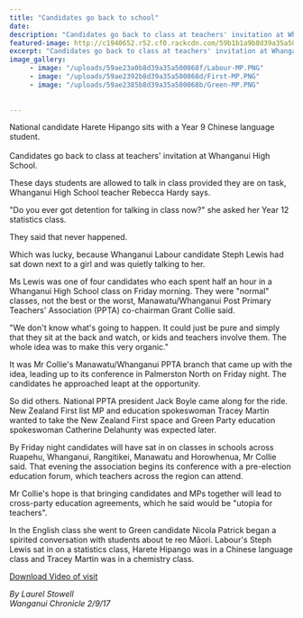 ```yaml
---
title: "Candidates go back to school"
date: 
description: "Candidates go back to class at teachers' invitation at Whanganui High School..."
featured-image: http://c1940652.r52.cf0.rackcdn.com/59b1b1a9b8d39a35a50009d2/National-MP.jpg
excerpt: "Candidates go back to class at teachers' invitation at Whanganui High School."
image_gallery:
     - image: "/uploads/59ae23a0b8d39a35a500068f/Labour-MP.PNG"
     - image: "/uploads/59ae2392b8d39a35a500068d/First-MP.PNG"
     - image: "/uploads/59ae2385b8d39a35a500068b/Green-MP.PNG"
    
    
---
```


<p>National candidate Harete Hipango sits with a Year 9 Chinese language student.<br /><br />Candidates go back to class at teachers' invitation at Whanganui High School.</p>
<p>These days students are allowed to talk in class provided they are on task, Whanganui High School teacher Rebecca Hardy says.</p>
<p class="element element-paragraph">"Do you ever got detention for talking in class now?" she asked her Year 12 statistics class.</p>
<p class="element element-paragraph">They said that never happened.</p>
<p class="element element-paragraph">Which was lucky, because Whanganui Labour candidate Steph Lewis had sat down next to a girl and was quietly talking to her.</p>
<p class="element element-paragraph">Ms Lewis was one of four candidates who each spent half an hour in a Whanganui High School class on Friday morning. They were "normal" classes, not the best or the worst, Manawatu/Whanganui Post Primary Teachers' Association (PPTA) co-chairman Grant Collie said.</p>
<p class="element element-paragraph">"We don't know what's going to happen. It could just be pure and simply that they sit at the back and watch, or kids and teachers involve them. The whole idea was to make this very organic."</p>
<p class="element element-paragraph">It was Mr Collie's Manawatu/Whanganui PPTA branch that came up with the idea, leading up to its conference in Palmerston North on Friday night. The candidates he approached leapt at the opportunity.</p>
<p class="element element-paragraph">So did others. National PPTA president Jack Boyle came along for the ride. New Zealand First list MP and education spokeswoman Tracey Martin wanted to take the New Zealand First space and Green Party education spokeswoman Catherine Delahunty was expected later.</p>
<p class="element element-paragraph">By Friday night candidates will have sat in on classes in schools across Ruapehu, Whanganui, Rangitikei, Manawatu and Horowhenua, Mr Collie said. That evening the association begins its conference with a pre-election education forum, which teachers across the region can attend.</p>
<p class="element element-paragraph">Mr Collie's hope is that bringing candidates and MPs together will lead to cross-party education agreements, which he said would be "utopia for teachers".</p>
<p class="element element-paragraph">In the English class she went to Green candidate Nicola Patrick began a spirited conversation with students about te reo Māori. Labour's Steph Lewis sat in on a statistics class, Harete Hipango was in a Chinese language class and Tracey Martin was in a chemistry class.</p>
<p class="element element-paragraph"><a href="http://www.nzherald.co.nz/wanganui-chronicle/news/article.cfm?c_id=1503426&amp;objectid=11915423">Download Video of visit</a></p>
<p class="element element-paragraph"><em>By Laurel Stowell</em><br /><em>Wanganui Chronicle 2/9/17</em></p>

